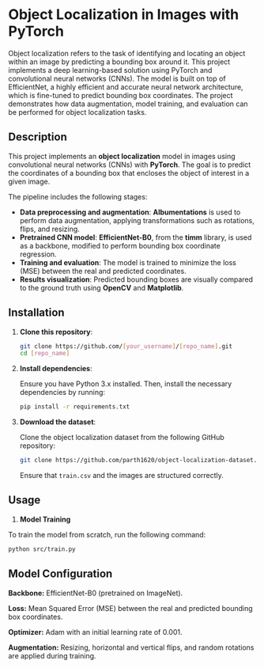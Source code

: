 # Object Localization in Images with PyTorch

Object localization refers to the task of identifying and locating an object within an image by predicting a bounding box around it. This project implements a deep learning-based solution using PyTorch and convolutional neural networks (CNNs). The model is built on top of EfficientNet, a highly efficient and accurate neural network architecture, which is fine-tuned to predict bounding box coordinates. The project demonstrates how data augmentation, model training, and evaluation can be performed for object localization tasks.


## Description

This project implements an **object localization** model in images using convolutional neural networks (CNNs) with **PyTorch**. The goal is to predict the coordinates of a bounding box that encloses the object of interest in a given image.

The pipeline includes the following stages:

- **Data preprocessing and augmentation**: **Albumentations** is used to perform data augmentation, applying transformations such as rotations, flips, and resizing.
- **Pretrained CNN model**: **EfficientNet-B0**, from the **timm** library, is used as a backbone, modified to perform bounding box coordinate regression.
- **Training and evaluation**: The model is trained to minimize the loss (MSE) between the real and predicted coordinates.
- **Results visualization**: Predicted bounding boxes are visually compared to the ground truth using **OpenCV** and **Matplotlib**.



## Installation

1. **Clone this repository**:

    ```bash
    git clone https://github.com/[your_username]/[repo_name].git
    cd [repo_name]
    ```

2. **Install dependencies**:

    Ensure you have Python 3.x installed. Then, install the necessary dependencies by running:

    ```bash
    pip install -r requirements.txt
    ```

3. **Download the dataset**:

    Clone the object localization dataset from the following GitHub repository:

    ```bash
    git clone https://github.com/parth1620/object-localization-dataset.git
    ```

    Ensure that `train.csv` and the images are structured correctly.

## Usage

1. **Model Training**

To train the model from scratch, run the following command:

```bash
python src/train.py
```


## Model Configuration

**Backbone:** EfficientNet-B0 (pretrained on ImageNet).

**Loss:** Mean Squared Error (MSE) between the real and predicted bounding box coordinates.

**Optimizer:** Adam with an initial learning rate of 0.001.

**Augmentation:** Resizing, horizontal and vertical flips, and random rotations are applied during training.
